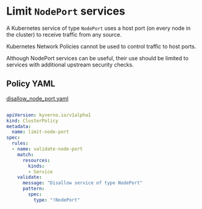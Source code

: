 # Limit `NodePort` services

A Kubernetes service of type `NodePort` uses a host port (on every node in the cluster) to receive traffic from any source. 

Kubernetes Network Policies cannot be used to control traffic to host ports. 

Although NodePort services can be useful, their use should be limited to services with additional upstream security checks.

## Policy YAML

[disallow_node_port.yaml](best_practices/disallow_node_port.yaml)

````yaml

apiVersion: kyverno.io/v1alpha1
kind: ClusterPolicy
metadata:
  name: limit-node-port
spec:
  rules:
  - name: validate-node-port
    match:
      resources:
        kinds:
        - Service
    validate:
      message: "Disallow service of type NodePort"
      pattern: 
        spec:
          type: "!NodePort"

````

